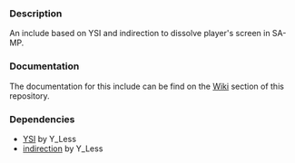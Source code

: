 ### Description 
An include based on YSI and indirection to dissolve player's screen in SA-MP.

### Documentation
The documentation for this include can be find on the [Wiki](https://github.com/RIDE-2DAY/DissolvePlayerScreen/wiki/Documentation) section of this repository.

### Dependencies
* [YSI](https://github.com/pawn-lang/YSI-Includes) by Y_Less
* [indirection](https://github.com/Y-Less/indirection) by Y_Less
